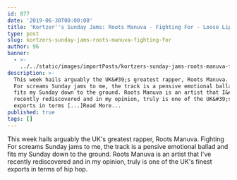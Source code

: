 ```yaml
---
id: 877
date: '2019-06-30T00:00:00'
title: 'Kortzer''s Sunday Jams: Roots Manuva - Fighting For - Loose Lips'
type: post
slug: kortzers-sunday-jams-roots-manuva-fighting-for
author: 96
banner:
  - >-
    ../../static/images/importPosts/kortzers-sunday-jams-roots-manuva-fighting-for/image877.jpeg
description: >-
  This week hails arguably the UK&#39;s greatest rapper, Roots Manuva. Fighting
  For screams Sunday jams to me, the track is a pensive emotional ballad and
  fits my Sunday down to the ground. Roots Manuva is an artist that I&#39;ve
  recently rediscovered and in my opinion, truly is one of the UK&#39;s finest
  exports in terms [...]Read More...
published: true
tags: []
---
```

This week hails arguably the UK's greatest rapper, Roots Manuva. Fighting For screams Sunday jams to me, the track is a pensive emotional ballad and fits my Sunday down to the ground. Roots Manuva is an artist that I've recently rediscovered and in my opinion, truly is one of the UK's finest exports in terms of hip hop.
